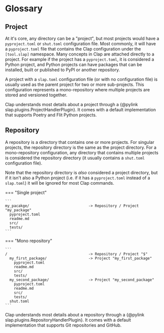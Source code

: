 # Glossary

## Project

At it's core, any directory can be a "project", but most projects would have a `pyproject.toml` or `shut.toml`
configuration file. Most commonly, it will have a `pyproject.toml` file that contains the Clap configuration
under the `[tool.slap]` namespace. Many concepts in Clap are attached directly to a project. For example if
the project has a `pyproject.toml`, it is considered a Python project, and Python projects can have packages
that can be installed, built or published to PyPI or another repository.

A project with a `slap.toml` configuration file (or with no configuration file) is usually used as the parent
project for two or more sub-projects. This configuration represents a mono-repository where multiple projects
are stored and versioned together.

Clap understands most details about a project through a {@pylink slap.plugins.ProjectHandlerPlugin}. It comes
with a default implementation that supports Poetry and Flit Python projects.

## Repository

A repository is a directory that contains one or more projects. For singular projects, the repository directory
is the same as the project directory. For a mono-repository configuration, any directory that contains multiple
projects is considered the repository directory (it usually contains a `shut.toml` configuration file).

Note that the repository directory is _also_ considered a project directory, but if it isn't also a Python
project (i.e. if it has a `pyproject.toml` instead of a `slap.toml`) it will be ignored for most Clap commands.

=== "Single project"

    ```
    my_pacakge/                           -> Repository / Project "my_package"
      pyproject.toml
      readme.md
      src/
      tests/
    ```

=== "Mono repository"

    ```
    /                                     -> Repository / Project "$"
      my_first_package/                   -> Project "my_first_package"
        pyproject.toml
        readme.md
        src/
        tests/
      my_second_package/                  -> Project "my_second_package"
        pyproject.toml
        readme.md
        src/
        tests/
      shut.toml
    ```

Clap understands most details about a repository through a {@pylink slap.plugins.RepositoryHandlerPlugin}. It
comes with a default implementation that supports Git repositories and GitHub.
